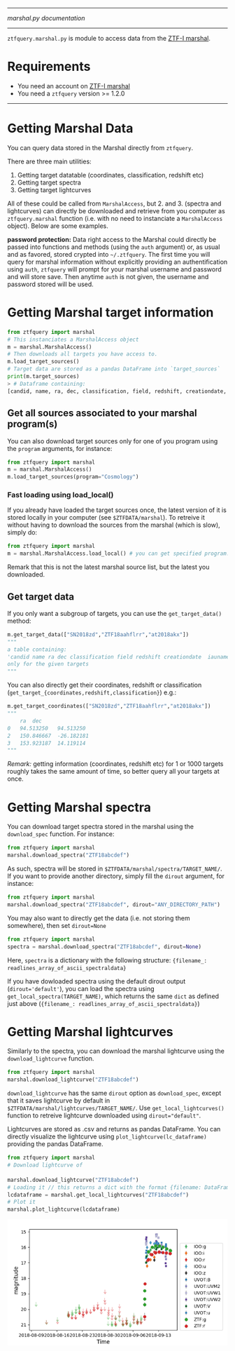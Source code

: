 ***
_marshal.py documentation_
***

`ztfquery.marshal.py` is module to access data from the [ZTF-I marshal](http://skipper.caltech.edu:8080/cgi-bin/growth/marshal.cgi).

# Requirements 
- You need an account on [ZTF-I marshal](http://skipper.caltech.edu:8080/cgi-bin/growth/marshal.cgi) 
- You need a `ztfquery` version >= 1.2.0

*** 



# Getting Marshal Data


You can query data stored in the Marshal directly from `ztfquery`.

There are three main utilities:
1. Getting target datatable (coordinates, classification, redshift etc) 
2. Getting target spectra
3. Getting target lightcurves

All of these could be called from `MarshalAccess`, but 2. and 3. (spectra and lightcurves) can directly be downloaded and retrieve from you computer 
as `ztfquery.marshal` function (i.e. with no need to instanciate a `MarshalAccess` object). Below are some examples.

**password protection:** Data right access to the Marshal could directly be passed into functions and methods (using the `auth` argument) or, as usual and as favored, stored crypted into `~/.ztfquery`. The first time you will query for marshal information without explicitly providing an authentification using `auth`, `ztfquery` will prompt for your marshal username and password and will store save. Then anytime `auth` is not given, the username and password stored will be used. 

# Getting Marshal target information
```python
from ztfquery import marshal
# This instanciates a MarshalAccess object
m = marshal.MarshalAccess()
# Then downloads all targets you have access to. 
m.load_target_sources()
# Target data are stored as a pandas DataFrame into `target_sources`
print(m.target_sources)
> # Dataframe containing:
[candid, name, ra, dec, classification, field, redshift, creationdate, iauname, id, lastmodified, rcid, release_auth, release_status]
```

## Get all sources associated to your marshal program(s)
You can also download target sources only for one of you program using the `program` arguments, for instance:
```python
from ztfquery import marshal
m = marshal.MarshalAccess()
m.load_target_sources(program="Cosmology")
```

### Fast loading using load_local()
If you already have loaded the target sources once, the latest version of it is stored locally in your computer (see `$ZTFDATA/marshal`). To retreive it without having to download the sources from the marshal (which is slow), simply do:
```python
from ztfquery import marshal
m = marshal.MarshalAccess.load_local() # you can get specified program.
```
Remark that this is not the latest marshal source list, but the latest you downloaded.


## Get target data
If you only want a subgroup of targets, you can use the `get_target_data()` method:
```python
m.get_target_data(["SN2018zd","ZTF18aahflrr","at2018akx"])
"""
a table containing:
'candid name ra dec classification field redshift creationdate  iauname id lastmodified  rcid  release_auth release_status'
only for the given targets
"""
```

You can also directly get their coordinates, redshift or classification (`get_target_{coordinates,redshift,classification}`) e.g.:
```python
m.get_target_coordinates(["SN2018zd","ZTF18aahflrr","at2018akx"])
"""
	ra	dec
0	94.513250	94.513250
2	150.846667	-26.182181
3	153.923187	14.119114
"""
```
_Remark:_ getting information (coordinates, redshift etc) for 1 or 1000 targets roughly takes the same amount of time, so better query all your targets at once.

# Getting Marshal spectra

You can download target spectra stored in the marshal using the `download_spec` function. 
For instance:
```python
from ztfquery import marshal
marshal.download_spectra("ZTF18abcdef")
```
As such, spectra will be stored in `$ZTFDATA/marshal/spectra/TARGET_NAME/`.
If you want to provide another directory, simply fill the `dirout` argument, for instance:
```python
from ztfquery import marshal
marshal.download_spectra("ZTF18abcdef", dirout="ANY_DIRECTORY_PATH")
```

You may also want to directly get the data (i.e. not storing them somewhere), then set  `dirout=None`
```python
from ztfquery import marshal
spectra = marshal.download_spectra("ZTF18abcdef", dirout=None)
```
Here, `spectra` is a dictionary with the following structure: `{filename_: readlines_array_of_ascii_spectraldata}`

If you have dowloaded spectra using the default dirout output (`dirout='default'`), you can load the spectra using `get_local_spectra(TARGET_NAME)`, which returns the same `dict` as defined just above (`{filename_: readlines_array_of_ascii_spectraldata}`)


# Getting Marshal lightcurves

Similarly to the spectra, you can download the marshal lightcurve using the  `download_lightcurve` function.
```python
from ztfquery import marshal
marshal.download_lightcurve("ZTF18abcdef")
```
`download_lightcurve` has the same `dirout` option as `download_spec`, except that it saves lightcurve by default in `$ZTFDATA/marshal/lightcurves/TARGET_NAME/`. Use `get_local_lightcurves()` function to retreive lightcurve downloaded using `dirout="default"`. 

Lightcurves are stored as .csv and returns as pandas DataFrame. You can directly visualize the lightcurve using `plot_lightcurve(lc_dataframe)` providing the pandas DataFrame. 

```python
from ztfquery import marshal
# Download lightcurve of 

marshal.download_lightcurve("ZTF18abcdef")
# Loading it // this returns a dict with the format {filename: DataFrame} because one could have saved several .csv.
lcdataframe = marshal.get_local_lightcurves("ZTF18abcdef")
# Plot it
marshal.plot_lightcurve(lcdataframe)
```

![](images/lc_marshal_examples.png)
